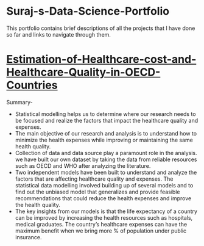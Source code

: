 # Suraj-s-Data-Science-Portfolio
This portfolio contains brief descriptions of all the projects that I have done so far and links to navigate through them. 

# [Estimation-of-Healthcare-cost-and-Healthcare-Quality-in-OECD-Countries](https://github.com/ARGULASAISURAJ/Estimation-of-Healthcare-cost-and-Healthcare-Quality-in-OECD-Countries)
Summary-
* Statistical modelling helps us to determine where our research needs to be focused and realize the factors that impact the healthcare quality and expenses. 
* The main objective of our research and analysis is to understand how to minimize the health expenses while improving or maintaining the same health quality. 
* Collection of data and data source play a paramount role in the analysis. we have built our own dataset by taking the data from reliable resources such as OECD and WHO after analyzing the literature. 
* Two independent models have been built to understand and analyze the factors that are affecting healthcare quality and expenses. The statistical data modelling involved building up of several models and to find out the unbiased model that generalizes and provide feasible recommendations that could reduce the health expenses and improve the health quality. 
* The key insights from our models is that the life expectancy of a country can be improved by increasing the health resources such as hospitals, medical graduates. The country’s healthcare expenses can have the maximum benefit when we bring more % of population under public insurance. 
